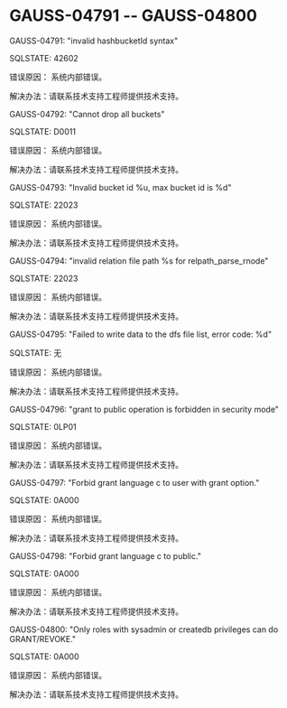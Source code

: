 # GAUSS-04791 -- GAUSS-04800<a name="ZH-CN_TOPIC_0000001208300115"></a>

GAUSS-04791: "invalid hashbucketId syntax"

SQLSTATE: 42602

错误原因： 系统内部错误。

解决办法：请联系技术支持工程师提供技术支持。

GAUSS-04792: "Cannot drop all buckets"

SQLSTATE: D0011

错误原因： 系统内部错误。

解决办法：请联系技术支持工程师提供技术支持。

GAUSS-04793: "Invalid bucket id %u, max bucket id is %d"

SQLSTATE: 22023

错误原因： 系统内部错误。

解决办法：请联系技术支持工程师提供技术支持。

GAUSS-04794: "invalid relation file path %s for relpath\_parse\_rnode"

SQLSTATE: 22023

错误原因： 系统内部错误。

解决办法：请联系技术支持工程师提供技术支持。

GAUSS-04795: "Failed to write data to the dfs file list, error code: %d"

SQLSTATE: 无

错误原因： 系统内部错误。

解决办法：请联系技术支持工程师提供技术支持。

GAUSS-04796: "grant to public operation is forbidden in security mode"

SQLSTATE: 0LP01

错误原因： 系统内部错误。

解决办法：请联系技术支持工程师提供技术支持。

GAUSS-04797: "Forbid grant language c to user with grant option."

SQLSTATE: 0A000

错误原因： 系统内部错误。

解决办法：请联系技术支持工程师提供技术支持。

GAUSS-04798: "Forbid grant language c to public."

SQLSTATE: 0A000

错误原因： 系统内部错误。

解决办法：请联系技术支持工程师提供技术支持。

GAUSS-04800: "Only roles with sysadmin or createdb privileges can do GRANT/REVOKE."

SQLSTATE: 0A000

错误原因： 系统内部错误。

解决办法：请联系技术支持工程师提供技术支持。


